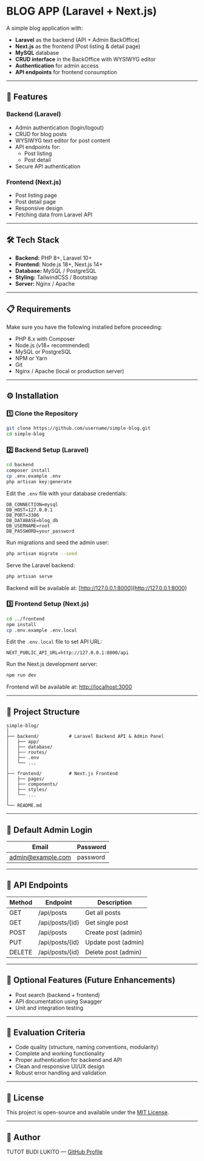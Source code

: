# BLOG APP (Laravel + Next.js)

A simple blog application with:  
- **Laravel** as the backend (API + Admin BackOffice)  
- **Next.js** as the frontend (Post listing & detail page)  
- **MySQL** database  
- **CRUD interface** in the BackOffice with WYSIWYG editor  
- **Authentication** for admin access  
- **API endpoints** for frontend consumption  

---

## 🚀 Features

### Backend (Laravel)
- Admin authentication (login/logout)  
- CRUD for blog posts  
- WYSIWYG text editor for post content  
- API endpoints for:  
  - Post listing  
  - Post detail  
- Secure API authentication  

### Frontend (Next.js)
- Post listing page  
- Post detail page  
- Responsive design  
- Fetching data from Laravel API  

---

## 🛠 Tech Stack

- **Backend:** PHP 8+, Laravel 10+  
- **Frontend:** Node.js 18+, Next.js 14+  
- **Database:** MySQL / PostgreSQL  
- **Styling:** TailwindCSS / Bootstrap  
- **Server:** Nginx / Apache  

---

## 📋 Requirements

Make sure you have the following installed before proceeding:

- PHP 8.x with Composer  
- Node.js (v18+ recommended)  
- MySQL or PostgreSQL  
- NPM or Yarn  
- Git  
- Nginx / Apache (local or production server)  

---

## ⚙️ Installation

### 1️⃣ Clone the Repository

```bash
git clone https://github.com/username/simple-blog.git
cd simple-blog
```

### 2️⃣ Backend Setup (Laravel)

```bash
cd backend
composer install
cp .env.example .env
php artisan key:generate
```

Edit the `.env` file with your database credentials:

```env
DB_CONNECTION=mysql
DB_HOST=127.0.0.1
DB_PORT=3306
DB_DATABASE=blog_db
DB_USERNAME=root
DB_PASSWORD=your_password
```

Run migrations and seed the admin user:

```bash
php artisan migrate --seed
```

Serve the Laravel backend:

```bash
php artisan serve
```

Backend will be available at: [http://127.0.0.1:8000](http://127.0.0.1:8000)

### 3️⃣ Frontend Setup (Next.js)

```bash
cd ../frontend
npm install
cp .env.example .env.local
```

Edit the `.env.local` file to set API URL:

```env
NEXT_PUBLIC_API_URL=http://127.0.0.1:8000/api
```

Run the Next.js development server:

```bash
npm run dev
```

Frontend will be available at: [http://localhost:3000](http://localhost:3000)

---

## 📂 Project Structure

```
simple-blog/
│
├── backend/           # Laravel Backend API & Admin Panel
│   ├── app/
│   ├── database/
│   ├── routes/
│   ├── .env
│   └── ...
│
├── frontend/          # Next.js Frontend
│   ├── pages/
│   ├── components/
│   ├── styles/
│   └── ...
│
└── README.md
```

---

## 🔑 Default Admin Login

| Email             | Password  |
|-------------------|-----------|
| admin@example.com  | password  |

---

## 📡 API Endpoints

| Method | Endpoint         | Description            |
|--------|------------------|------------------------|
| GET    | /api/posts       | Get all posts          |
| GET    | /api/posts/{id}  | Get single post        |
| POST   | /api/posts       | Create post (admin)    |
| PUT    | /api/posts/{id}  | Update post (admin)    |
| DELETE | /api/posts/{id}  | Delete post (admin)    |

---

## 🎯 Optional Features (Future Enhancements)

- Post search (backend + frontend)  
- API documentation using Swagger  
- Unit and integration testing  

---

## 📌 Evaluation Criteria

- Code quality (structure, naming conventions, modularity)  
- Complete and working functionality  
- Proper authentication for backend and API  
- Clean and responsive UI/UX design  
- Robust error handling and validation  

---

## 📄 License

This project is open-source and available under the [MIT License](LICENSE).

---

## 👤 Author

TUTOT BUDI LUKITO — [GitHub Profile](https://github.com/budiluky)

